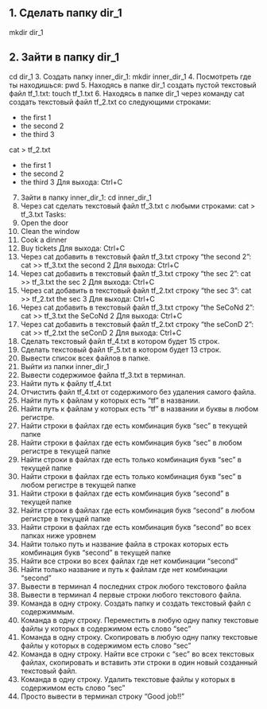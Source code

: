  ## 1. Сделать папку dir_1 
 mkdir dir_1
 ## 2. Зайти в папку dir_1
 cd dir_1
 3. Создать папку inner_dir_1: mkdir inner_dir_1
 4. Посмотреть где ты находишься: pwd
 5. Находясь в папке dir_1 создать пустой текстовый файл tf_1.txt: touch tf_1.txt
 6. Находясь в папке dir_1 через команду cat создать текстовый файл tf_2.txt со следующими строками:
- the first 1
- the second 2
- the third 3

cat > tf_2.txt
- the first 1
- the second 2
- the third 3
Для выхода: Ctrl+C
 7. Зайти в папку inner_dir_1: cd inner_dir_1
 8. Через cat сделать текстовый файл tf_3.txt  c любыми строками:
cat > tf_3.txt
Tasks:
1. Open the door
2. Clean the window
3. Cook a dinner
4. Buy tickets
Для выхода: Ctrl+C
 9. Через cat добавить в текстовый файл tf_3.txt строку “the second 2”: 
cat >> tf_3.txt
the second 2
Для выхода: Ctrl+C
 10. Через cat добавить в текстовый файл tf_3.txt строку “the sec 2”:
cat >> tf_3.txt
the sec 2
Для выхода: Ctrl+C
 11. Через cat добавить в текстовый файл tf_2.txt строку “the sec 3”:
cat >> tf_2.txt
the sec 3
Для выхода: Ctrl+C
 12. Через cat добавить в текстовый файл tf_3.txt строку “the SeCoNd 2”:
cat >> tf_3.txt
the SeCoNd 2
Для выхода: Ctrl+C
 13. Через cat добавить в текстовый файл tf_2.txt строку “the seConD 2”:
cat >> tf_2.txt
the seConD 2
Для выхода: Ctrl+C
 14. Сделать текстовый файл tf_4.txt в котором будет 15 строк.
 15. Сделать текстовый файл tF_5.txt в котором будет 13 строк.
 16. Вывести список всех файлов в папке.
 17. Выйти из папки inner_dir_1
 18. Вывести содержимое файла tf_3.txt в терминал.
 19. Найти путь к файлу tf_4.txt
 20. Отчистить файл tf_4.txt от содержимого без удаления самого файла.
 21. Найти путь к файлам у которых есть  “tf” в названии.
 22. Найти путь к файлам у которых есть  “tf” в названии и буквы в любом регистре.
 23. Найти строки в файлах где есть комбинация букв “sec” в текущей папке
 24. Найти строки в файлах где есть комбинация букв “sec” в любом регистре в текущей папке
 25. Найти строки в файлах где есть только комбинация букв “sec” в текущей папке
 26. Найти строки в файлах где есть только комбинация букв “sec” в любом регистре в текущей папке
 27. Найти строки в файлах где есть комбинация букв “second” в текущей папке
 28. Найти строки в файлах где есть комбинация букв “second” в любом регистре в текущей папке
 29. Найти строки в файлах где есть комбинация букв “second” во всех папках ниже уровнем
 30. Найти только путь и название файла в строках которых есть комбинация букв “second” в текущей папке
 31. Найти все строки во всех файлах где нет комбинации “second”
 32. Найти только название и путь к файлам где нет комбинации “second”
 33. Вывести в терминал 4 последних строк любого текстового файла
 34. Вывести в терминал 4 первые строки любого текстового файла.
 35. Команда в одну строку. Создать папку и создать текстовый файл с содержиммым.
 36. Команда в одну строку. Переместить в любую одну папку текстовые файлы у которых в содержимом есть слово “sec”
 37. Команда в одну строку. Скопировать в любую одну папку текстовые файлы у которых в содержимом есть слово “sec”
 38. Команда в одну строку. Найти все строки c “sec” во всех текстовых файлах, скопировать и вставить эти строки в один новый созданный текстовый файл.
 39. Команда в одну строку. Удалить текстовые файлы у которых в содержимом есть слово “sec”
 40. Просто вывести в терминал строку “Good job!!”
